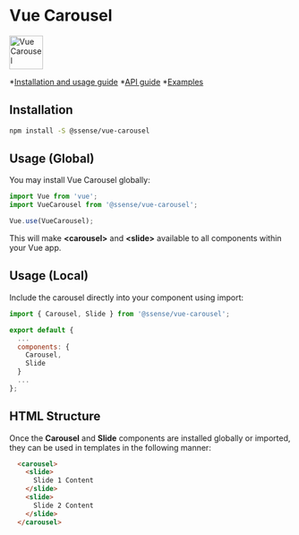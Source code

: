 # Vue Carousel

<img width="60" src="https://ssense.github.io/vue-carousel/images/logo.png" alt="Vue Carousel" />

*[Installation and usage guide](https://ssense.github.io/vue-carousel/guide/)
*[API guide](https://ssense.github.io/vue-carousel/api/)
*[Examples](https://ssense.github.io/vue-carousel/examples/)

## Installation

``` bash
npm install -S @ssense/vue-carousel
```

## Usage (Global)

You may install Vue Carousel globally:

``` js
import Vue from 'vue';
import VueCarousel from '@ssense/vue-carousel';

Vue.use(VueCarousel);
```
This will make **&lt;carousel&gt;** and **&lt;slide&gt;** available to all components within your Vue app.

## Usage (Local)

Include the carousel directly into your component using import:

``` js
import { Carousel, Slide } from '@ssense/vue-carousel';

export default {
  ...
  components: {
    Carousel,
    Slide
  }
  ...
};
```

## HTML Structure

Once the **Carousel** and **Slide** components are installed globally or imported, they can be used in templates in the following manner:

``` html
  <carousel>
    <slide>
      Slide 1 Content
    </slide>
    <slide>
      Slide 2 Content
    </slide>
  </carousel>
```